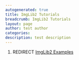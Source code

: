 ```yaml
---
autogenerated: true
title: ImgLib2 Tutorials
breadcrumb: ImgLib2 Tutorials
layout: page
author: test author
categories: 
description: test description
---
```


1.  REDIRECT [ImgLib2 Examples](ImgLib2_Examples "wikilink")

